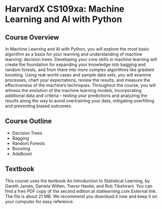 # HarvardX CS109xa: Machine Learning and AI with Python

## Course Overview
In Machine Learning and AI with Python, you will explore the most basic algorithm as a basis for your learning and understanding of machine learning: decision trees. Developing your core skills in machine learning will create the foundation for expanding your knowledge into bagging and random forests, and from there into more complex algorithms like gradient boosting. Using real-world cases and sample data sets, you will examine processes, chart your expectations, review the results, and measure the effectiveness of the machine’s techniques. Throughout the course, you will witness the evolution of the machine learning models, incorporating additional data and criteria – testing your predictions and analyzing the results along the way to avoid overtraining your data, mitigating overfitting and preventing biased outcomes.

## Course Outline
- Decision Trees
- Bagging
- Random Forests
- Boosting
- AdaBoost

## Textbook
This course uses the textbook An Introduction to Statistical Learning, by Gareth James, Daniela Witten, Trevor Hastie, and Rob Tibshirani. You can find a free PDF copy of the second edition at statlearning.com External link. The file is about 21 MB. We recommend you download it now and keep it on your computer for easy reference.

